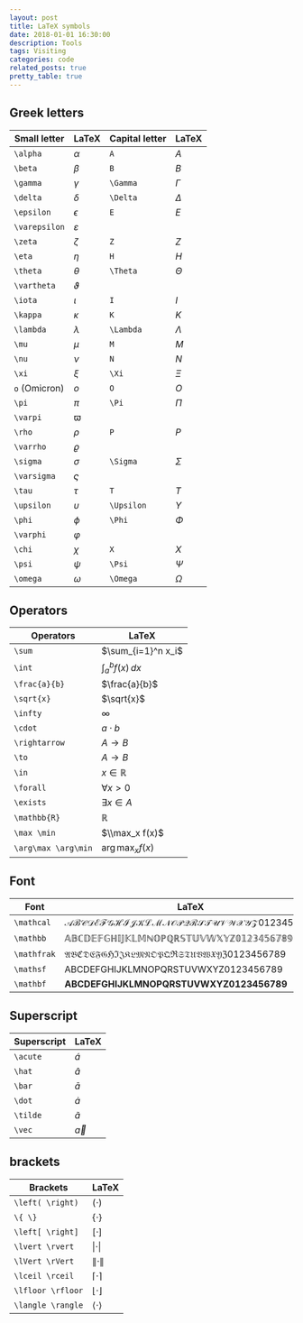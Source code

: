 ```yaml
---
layout: post
title: LaTeX symbols
date: 2018-01-01 16:30:00
description: Tools
tags: Visiting
categories: code
related_posts: true
pretty_table: true
---
```


## Greek letters

| Small letter  | LaTeX         | Capital letter | LaTeX      |
| ------------- | ------------- | -------------- | ---------- |
| `\alpha`      | $\alpha$      | `A`            | $A$        |
| `\beta`       | $\beta$       | `B`            | $B$        |
| `\gamma`      | $\gamma$      | `\Gamma`       | $\Gamma$   |
| `\delta`      | $\delta$      | `\Delta`       | $\Delta$   |
| `\epsilon`    | $\epsilon$    | `E`            | $E$        |
| `\varepsilon` | $\varepsilon$ |                |            |
| `\zeta`       | $\zeta$       | `Z`            | $Z$        |
| `\eta`        | $\eta$        | `H`            | $H$        |
| `\theta`      | $\theta$      | `\Theta`       | $\Theta$   |
| `\vartheta`   | $\vartheta$   |                |            |
| `\iota`       | $\iota$       | `I`            | $I$        |
| `\kappa`      | $\kappa$      | `K`            | $K$        |
| `\lambda`     | $\lambda$     | `\Lambda`      | $\Lambda$  |
| `\mu`         | $\mu$         | `M`            | $M$        |
| `\nu`         | $\nu$         | `N`            | $N$        |
| `\xi`         | $\xi$         | `\Xi`          | $\Xi$      |
| `o` (Omicron) | $o$           | `O`            | $O$        |
| `\pi`         | $\pi$         | `\Pi`          | $\Pi$      |
| `\varpi`      | $\varpi$      |                |            |
| `\rho`        | $\rho$        | `P`            | $P$        |
| `\varrho`     | $\varrho$     |                |            |
| `\sigma`      | $\sigma$      | `\Sigma`       | $\Sigma$   |
| `\varsigma`   | $\varsigma$   |                |            |
| `\tau`        | $\tau$        | `T`            | $T$        |
| `\upsilon`    | $\upsilon$    | `\Upsilon`     | $\Upsilon$ |
| `\phi`        | $\phi$        | `\Phi`         | $\Phi$     |
| `\varphi`     | $\varphi$     |                |            |
| `\chi`        | $\chi$        | `X`            | $X$        |
| `\psi`        | $\psi$        | `\Psi`         | $\Psi$     |
| `\omega`      | $\omega$      | `\Omega`       | $\Omega$   |

<p></p>

## Operators

| Operators           | LaTeX               |
| ------------------- | ------------------- |
| `\sum`              | $\sum_{i=1}^n x_i$  |
| `\int`              | $\int_a^b f(x)\,dx$ |
| `\frac{a}{b}`       | $\frac{a}{b}$       |
| `\sqrt{x}`          | $\sqrt{x}$          |
| `\infty`            | $\infty$            |
| `\cdot`             | $a \cdot b$         |
| `\rightarrow`       | $A \rightarrow B$   |
| `\to`               | $A \to B$           |
| `\in`               | $x \in \mathbb{R}$  |
| `\forall`           | $\forall{x}>0$      |
| `\exists`           | $\exists{x}\in{A}$  |
| `\mathbb{R}`        | $\mathbb{R}$        |
| `\max \min`         | $\\max_x f(x)$      |
| `\arg\max \arg\min` | $\arg\max_x f(x)$   |

<p></p>

## Font

| Font        | LaTeX                                              |
| ----------- | -------------------------------------------------- |
| `\mathcal`  | $\mathcal{ABCDEFGHIJKLMNOPQRSTUVWXYZ 0123456789}$  |
| `\mathbb`   | $\mathbb{ABCDEFGHIJKLMNOPQRSTUVWXYZ 0123456789}$   |
| `\mathfrak` | $\mathfrak{ABCDEFGHIJKLMNOPQRSTUVWXYZ 0123456789}$ |
| `\mathsf`   | $\mathsf{ABCDEFGHIJKLMNOPQRSTUVWXYZ 0123456789}$   |
| `\mathbf`   | $\mathbf{ABCDEFGHIJKLMNOPQRSTUVWXYZ 0123456789}$   |

<p></p>

## Superscript

| Superscript | LaTeX       |
| ----------- | ----------- |
| `\acute`    | $\acute{a}$ |
| `\hat`      | $\hat{a}$   |
| `\bar`      | $\bar{a}$   |
| `\dot`      | $\dot{a}$   |
| `\tilde`    | $\tilde{a}$ |
| `\vec`      | $\vec{a}$   |

<p></p>

## brackets

| Brackets          | LaTeX                   |
| ----------------- | ----------------------- |
| `\left( \right)`  | $\left( \cdot \right)$  |
| `\{ \}`           | $\{ \cdot \}$           |
| `\left[ \right]`  | $\left[ \cdot \right]$  |
| `\lvert \rvert`   | $\lvert \cdot \rvert$   |
| `\lVert \rVert`   | $\lVert \cdot \rVert$   |
| `\lceil \rceil`   | $\lceil \cdot \rceil$   |
| `\lfloor \rfloor` | $\lfloor \cdot \rfloor$ |
| `\langle \rangle` | $\langle \cdot \rangle$ |

<p></p>

